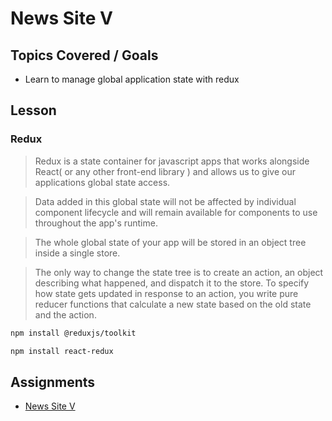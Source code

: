 # News Site V

## Topics Covered / Goals
- Learn to manage global application state with redux

## Lesson

<!-- look at last year's react context lecture -->
<!-- talk about lifting up state and how complex apps could get and the possible need for redux -->
<!-- what could go wrong if not using redux -->

### Redux
> Redux is a state container for javascript apps that works alongside React( or any other front-end library ) and allows us to give our applications global state access. 

> Data added in this global state will not be affected by individual component lifecycle and will remain available for components to use throughout the app's runtime. 

> The whole global state of your app will be stored in an object tree inside a single store. 

> The only way to change the state tree is to create an action, an object describing what happened, and dispatch it to the store. To specify how state gets updated in response to an action, you write pure reducer functions that calculate a new state based on the old state and the action.

<!-- install redux -->
```sh
npm install @reduxjs/toolkit

npm install react-redux
```

<!-- redux setup and scaffolding -->

<!-- determine what the state will look like  -->

<!-- implement a simple action -->

<!-- implement api call in redux actions -->

<!-- call action to populate data -->

<!-- access data in components to print -->



## Assignments
- [News Site V](https://github.com/romeoplatoon/react-news-site-v)